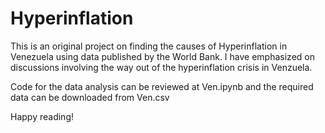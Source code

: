 # Hyperinflation

This is an original project on finding the causes of Hyperinflation in Venezuela using data published by the World Bank. I have emphasized on discussions involving the way out of the hyperinflation crisis in Venzuela.

Code for the data analysis can be reviewed at Ven.ipynb and the required data can be downloaded from Ven.csv

Happy reading!
